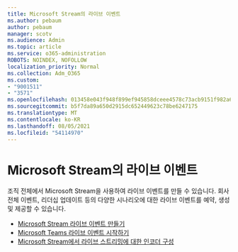 ```yaml
---
title: Microsoft Stream의 라이브 이벤트
ms.author: pebaum
author: pebaum
manager: scotv
ms.audience: Admin
ms.topic: article
ms.service: o365-administration
ROBOTS: NOINDEX, NOFOLLOW
localization_priority: Normal
ms.collection: Adm_O365
ms.custom:
- "9001511"
- "3571"
ms.openlocfilehash: 013458e043f948f899ef945858dceee4578c73acb9151f982a6ca010a5683f52
ms.sourcegitcommit: b5f7da89a650d2915dc652449623c78be6247175
ms.translationtype: MT
ms.contentlocale: ko-KR
ms.lasthandoff: 08/05/2021
ms.locfileid: "54114970"
---
```

# <a name="live-events-in-microsoft-stream"></a>Microsoft Stream의 라이브 이벤트

조직 전체에서 Microsoft Stream을 사용하여 라이브 이벤트를 만들 수 있습니다. 회사 전체 이벤트, 리더십 업데이트 등의 다양한 시나리오에 대한 라이브 이벤트를 예약, 생성 및 제공할 수 있습니다.

- [Microsoft Stream 라이브 이벤트 만들기](https://docs.microsoft.com/stream/live-create-event)
- [Microsoft Teams 라이브 이벤트 시작하기](https://support.office.com/article/get-started-with-microsoft-teams-live-events-d077fec2-a058-483e-9ab5-1494afda578a)
- [Microsoft Stream에서 라이브 스트리밍에 대한 인코더 구성](https://docs.microsoft.com/stream/live-encoder-setup)

